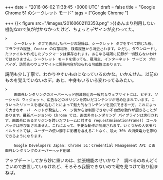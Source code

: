 
+++
date = "2016-06-02 11:38:45 +0000 UTC"
draft = false
title = "Google Chrome 51 のシークレット モード"
tags = ["Google Chrome "]

+++
{{< figure src="/images/20160602113353.png"  >}}あんまり利用しない機能なので気が付かなかったけど、ちょっとデザインが変わってた。

    >
        シークレット タブで表示したページの記録は、シークレット タブをすべて閉じた後、ブラウザの履歴、Cookie の保存場所、検索履歴から消去されます。ただし、ダウンロードしたファイルや作成したブックマークは保存されます。あらゆる場所に記録が一切残らないわけではありません。シークレット モードを使っても、雇用主、インターネット サービス プロバイダ、訪問先のウェブサイトに閲覧内容が知られる可能性はあります。

    
説明も少し丁寧で、わかりやすいものになっているのかな。いかんせん、以前のものを覚えていないのデ。あと、中身もいろいろ変わってるみたい。

    >
        画面外レンダリングのオーバーヘッド削減最近の一般的なウェブサイトには、ビデオ、ソーシャル ウィジェット、広告などのオリジンを跨いだコンテンツが埋め込まれています。こういったリソースを埋め込むことによって魅力的なコンテンツを提供できる一方、これによって大きなオーバーヘッドが発生し、ページ側からは制御できない不自然な動作が起きることがあります。最新バージョンの Chrome では、画面外のレンダリング パイプラインは実行されず、画面外にあるオリジンを跨いだフレームに対する requestAnimationFrame() コールバックは呼び出されません。これによって、不要な動作が削減されます。いくつかの人気モバイルサイトでは、ユーザーの使い勝手に影響を与えることなく、最大 30% の消費電力を節約できるようになります。

        Google Developers Japan: Chrome 51：Credential Management API と画面外レンダリングのオーバーヘッド削減
    
アップデートしてから妙に重いのは、拡張機能のせいかな？　調べるのめんどくさいので放置しているけれど、そろそろ我慢できないので暇を見つけて取り組まねば。


